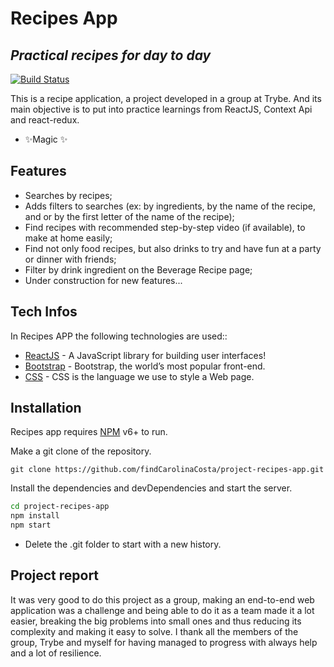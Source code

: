 # Recipes App
## _Practical recipes for day to day_

[![Build Status](https://travis-ci.org/joemccann/dillinger.svg?branch=master)](https://findcarolinacosta.github.io/project-recipes-app/)

This is a recipe application, a project developed in a group at Trybe. And its main objective is to put into practice learnings from ReactJS, Context Api and react-redux.

- ✨Magic ✨

## Features

- Searches by recipes;
- Adds filters to searches (ex: by ingredients,
by the name of the recipe, and or by the first letter of the name of the recipe);
- Find recipes with recommended step-by-step video (if available), to make at home easily;
- Find not only food recipes, but also drinks to try and have fun at a party or dinner with friends;
- Filter by drink ingredient on the Beverage Recipe page;
- Under construction for new features...

## Tech Infos

In Recipes APP the following technologies are used::

- [ReactJS](https://reactjs.org/) - A JavaScript library for building user interfaces!
- [Bootstrap](https://getbootstrap.com/) - Bootstrap, the world’s most popular front-end.
- [CSS](https://www.w3schools.com/css/css_intro.asp) - CSS is the language we use to style a Web page.

## Installation

Recipes app requires [NPM](https://www.npmjs.com/) v6+ to run.

Make a git clone of the repository.
```
git clone https://github.com/findCarolinaCosta/project-recipes-app.git 
```

Install the dependencies and devDependencies and start the server.

```sh
cd project-recipes-app
npm install
npm start
```

- Delete the .git folder to start with a new history.

## Project report
It was very good to do this project as a group, making an end-to-end web application was a challenge and being able to do it as a team made it a lot easier, breaking the big problems into small ones and thus reducing its complexity and making it easy to solve. 
I thank all the members of the group, Trybe and myself for having managed to progress with always help and a lot of resilience.